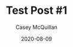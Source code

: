 ---
title: "Test Post #1"
date: 2020-08-09
draft: true
author: "Casey McQuillan"
tags: [ "dotnet", "CSharp", "OOP" ]
description: "This is a test post that is meant to help test the structure of my content."
---